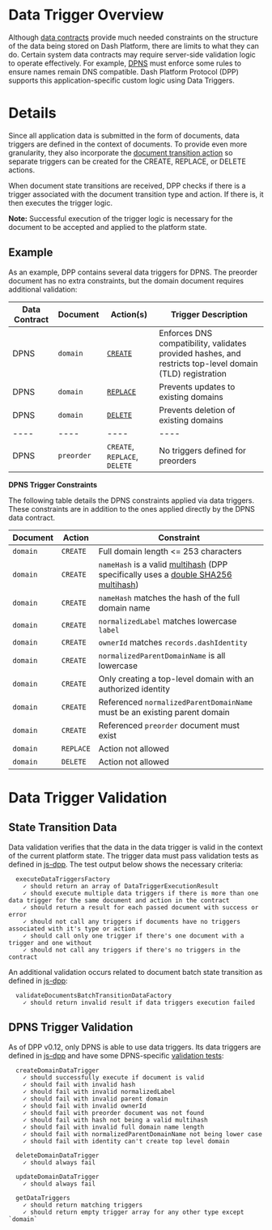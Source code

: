 # Data Trigger Overview

Although [data contracts](data-contract.md) provide much needed constraints on the structure of the data being stored on Dash Platform, there are limits to what they can do. Certain system data contracts may require server-side validation logic to operate effectively. For example, [DPNS](https://dashplatform.readme.io/docs/explanation-dpns) must enforce some rules to ensure names remain DNS compatible. Dash Platform Protocol (DPP) supports this application-specific custom logic using Data Triggers.

# Details

Since all application data is submitted in the form of documents, data triggers are defined in the context of documents. To provide even more granularity, they also incorporate the [document transition action](document.md#document-transition-action) so separate triggers can be created for the CREATE, REPLACE, or DELETE actions.

When document state transitions are received, DPP checks if there is a trigger associated with the document transition type and action. If there is, it then executes the trigger logic. 

**Note:** Successful execution of the trigger logic is necessary for the document to be accepted and applied to the platform state.

## Example

As an example, DPP contains several data triggers for DPNS. The preorder document has no extra constraints, but the domain document requires additional validation:

| Data Contract | Document | Action(s) | Trigger Description |
| - | - | - | - |
| DPNS | `domain` | [`CREATE`](https://github.com/dashevo/js-dpp/blob/v0.12.1/lib/dataTrigger/dpnsTriggers/createDomainDataTrigger.js) | Enforces DNS compatibility, validates provided hashes, and restricts top-level domain (TLD) registration |
| DPNS | `domain` | [`REPLACE`](https://github.com/dashevo/js-dpp/blob/v0.12.1/lib/dataTrigger/dpnsTriggers/updateDomainDataTrigger.js) | Prevents updates to existing domains |
| DPNS | `domain` | [`DELETE`](https://github.com/dashevo/js-dpp/blob/v0.12.1/lib/dataTrigger/dpnsTriggers/deleteDomainDataTrigger.js) | Prevents deletion of existing domains |
| ---- | ----| ---- | ---- |
| DPNS | `preorder` | `CREATE`, `REPLACE`, `DELETE` | No triggers defined for preorders |

**DPNS Trigger Constraints**

The following table details the DPNS constraints applied via data triggers. These constraints are in addition to the ones applied directly by the DPNS data contract.

| Document | Action | Constraint |
| - | - | - |
| `domain` | `CREATE` | Full domain length <= 253 characters |
| `domain` | `CREATE` | `nameHash` is a valid [multihash](https://github.com/multiformats/multihash) (DPP specifically uses a [double SHA256 multihash](https://github.com/dashevo/js-dpp/blob/v0.12.1/lib/util/multihashDoubleSHA256.js#L14)) |
| `domain` | `CREATE` | `nameHash` matches the hash of the full domain name |
| `domain` | `CREATE` | `normalizedLabel` matches lowercase `label` |
| `domain` | `CREATE` | `ownerId` matches `records.dashIdentity` |
| `domain` | `CREATE` | `normalizedParentDomainName` is all lowercase |
| `domain` | `CREATE` | Only creating a top-level domain with an authorized identity |
| `domain` | `CREATE` | Referenced `normalizedParentDomainName` must be an existing parent domain |
| `domain` | `CREATE` | Referenced `preorder` document must exist |
| `domain` | `REPLACE` | Action not allowed |
| `domain` | `DELETE` | Action not allowed |

# Data Trigger Validation

## State Transition Data

Data validation verifies that the data in the data trigger is valid in the context of the current platform state. The trigger data must pass validation tests as defined in [js-dpp](https://github.com/dashevo/js-dpp/blob/v0.12.1/test/integration/document/stateTransition/validation/data/executeDataTriggersFactory.spec.js). The test output below shows the necessary criteria:

```
  executeDataTriggersFactory
    ✓ should return an array of DataTriggerExecutionResult
    ✓ should execute multiple data triggers if there is more than one data trigger for the same document and action in the contract
    ✓ should return a result for each passed document with success or error
    ✓ should not call any triggers if documents have no triggers associated with it's type or action
    ✓ should call only one trigger if there's one document with a trigger and one without
    ✓ should not call any triggers if there's no triggers in the contract
```

An additional validation occurs related to document batch state transition as defined in [js-dpp](https://github.com/dashevo/js-dpp/blob/v0.12.1/test/unit/document/stateTransition/data/validateDocumentsBatchTransitionDataFactory.spec.js#L325):

```
  validateDocumentsBatchTransitionDataFactory
    ✓ should return invalid result if data triggers execution failed
```

## DPNS Trigger Validation

As of DPP v0.12, only DPNS is able to use data triggers. Its data triggers are defined in [js-dpp](https://github.com/dashevo/js-dpp/tree/v0.12.1/lib/dataTrigger/dpnsTriggers) and have some DPNS-specific [validation tests](https://github.com/dashevo/js-dpp/tree/v0.12.1/test/unit/dataTrigger/dpnsTriggers):


```
  createDomainDataTrigger
    ✓ should successfully execute if document is valid
    ✓ should fail with invalid hash
    ✓ should fail with invalid normalizedLabel
    ✓ should fail with invalid parent domain
    ✓ should fail with invalid ownerId
    ✓ should fail with preorder document was not found
    ✓ should fail with hash not being a valid multihash
    ✓ should fail with invalid full domain name length
    ✓ should fail with normalizedParentDomainName not being lower case
    ✓ should fail with identity can't create top level domain

  deleteDomainDataTrigger
    ✓ should always fail

  updateDomainDataTrigger
    ✓ should always fail

  getDataTriggers
    ✓ should return matching triggers
    ✓ should return empty trigger array for any other type except `domain`
```    

